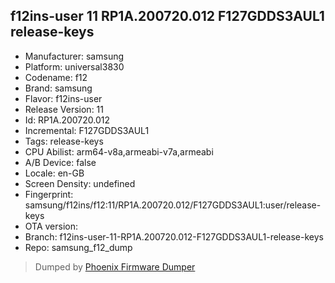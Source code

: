 ## f12ins-user 11 RP1A.200720.012 F127GDDS3AUL1 release-keys
- Manufacturer: samsung
- Platform: universal3830
- Codename: f12
- Brand: samsung
- Flavor: f12ins-user
- Release Version: 11
- Id: RP1A.200720.012
- Incremental: F127GDDS3AUL1
- Tags: release-keys
- CPU Abilist: arm64-v8a,armeabi-v7a,armeabi
- A/B Device: false
- Locale: en-GB
- Screen Density: undefined
- Fingerprint: samsung/f12ins/f12:11/RP1A.200720.012/F127GDDS3AUL1:user/release-keys
- OTA version: 
- Branch: f12ins-user-11-RP1A.200720.012-F127GDDS3AUL1-release-keys
- Repo: samsung_f12_dump


>Dumped by [Phoenix Firmware Dumper](https://github.com/DroidDumps/phoenix_firmware_dumper)
